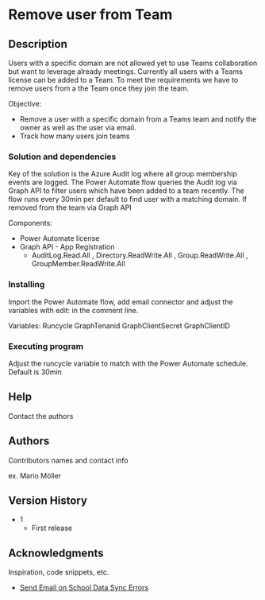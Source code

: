 # Remove user from Team

## Description
Users with a specific domain are not allowed yet to use Teams collaboration but want to leverage already meetings. Currently all users with a Teams license can be added to a Team.
To meet the requirements we have to remove users from a the Team once they join the team.

Objective:
* Remove a user with a specific domain from a Teams team and notify the owner as well as the user via email.
* Track how many users join teams

### Solution and dependencies

Key of the solution is the Azure Audit log where all group membership events are logged. The Power Automate flow queries the Audit log via Graph API to filter users which have been added to a team recently. The flow runs every 30min per default to find user with a matching domain. If removed from the team via Graph API

Components:
* Power Automate license
* Graph API - App Registration
    * AuditLog.Read.All , Directory.ReadWrite.All , Group.ReadWrite.All , GroupMember.ReadWrite.All

### Installing

Import the Power Automate flow, add email connector and adjust the variables with edit: in the comment line.

Variables: 
Runcycle
GraphTenanid
GraphClientSecret
GraphClientID

### Executing program

Adjust the runcycle variable to match with the Power Automate schedule. 
Default is 30min 

## Help

Contact the authors

## Authors

Contributors names and contact info

ex. Mario Möller


## Version History

* 1
    * First release

## Acknowledgments

Inspiration, code snippets, etc.
* [Send Email on School Data Sync Errors](https://emea.flow.microsoft.com/en-us/galleries/public/templates/ffec9fa3101e4a8281a2b2f7425ef0f1/send-email-on-school-data-sync-errors/)
